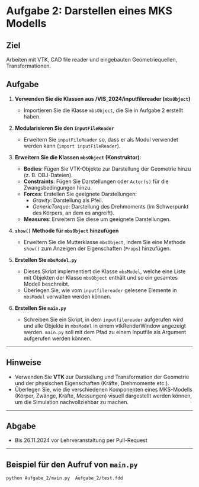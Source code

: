 # Aufgabe 2: Darstellen eines MKS Modells

## Ziel
Arbeiten mit VTK, CAD file reader und eingebauten Geometriequellen, Transformationen.

## Aufgabe

1. **Verwenden Sie die Klassen aus /VIS_2024/inputfilereader (`mbsObject`)**
   - Importieren Sie die Klasse `mbsObject`, die Sie in Aufgabe 2 erstellt haben.

2. **Modularisieren Sie den `inputFileReader`**
   - Erweitern Sie `inputFileReader` so, dass er als Modul verwendet werden kann (`import inputFileReader`).

3. **Erweitern Sie die Klassen `mbsObject` (Konstruktor)**:
   - **Bodies**: Fügen Sie VTK-Objekte zur Darstellung der Geometrie hinzu (z. B. OBJ-Dateien).
   - **Constraints**: Fügen Sie Darstellungen oder `Actor(s)` für die Zwangsbedingungen hinzu.
   - **Forces**: Erstellen Sie geeignete Darstellungen:
     - *Gravity*: Darstellung als Pfeil.
     - *GenericTorque*: Darstellung des Drehmoments (im Schwerpunkt des Körpers, an dem es angreift).
   - **Measures**: Erweitern Sie diese um geeignete Darstellungen.

4. **`show()` Methode für `mbsObject` hinzufügen**
   - Erweitern Sie die Mutterklasse `mbsObject`, indem Sie eine Methode `show()` zum Anzeigen der Eigenschaften (`Props`) hinzufügen.

5. **Erstellen Sie `mbsModel.py`**
   - Dieses Skript implementiert die Klasse `mbsModel`, welche eine Liste mit Objekten der Klasse `mbsObject` enthält und so ein gesamtes Modell beschreibt.
   - Überlegen Sie, wie vom `inputfilereader` gelesene Elemente in `mbsModel` verwalten werden können.

6. **Erstellen Sie `main.py`**
   - Schreiben Sie ein Skript, in dem `inputfilereader` aufgerufen wird und alle Objekte in `mbsModel` in einem vtkRenderWindow angezeigt werden. `main.py` soll mit dem Pfad zu einem Inputfile als Argument aufgerufen werden können.

---

## Hinweise
- Verwenden Sie **VTK** zur Darstellung und Transformation der Geometrie und der physischen Eigenschaften (Kräfte, Drehmomente etc.).
- Überlegen Sie, wie die verschiedenen Komponenten eines MKS-Modells (Körper, Zwänge, Kräfte, Messungen) visuell dargestellt werden können, um die Simulation nachvollziehbar zu machen.


---

## Abgabe
- Bis 26.11.2024 vor Lehrveranstaltung per Pull-Request

---

## Beispiel für den Aufruf von `main.py`
```bash
python Aufgabe_2/main.py  Aufgabe_2/test.fdd
